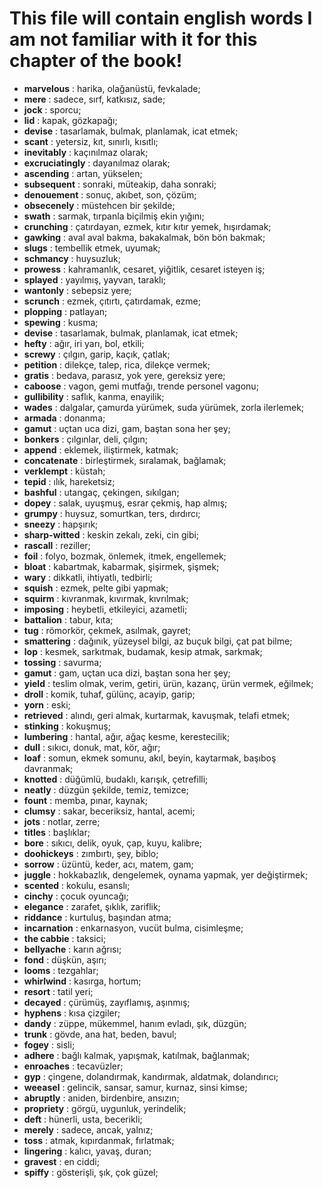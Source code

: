 # This file will contain english words I am not familiar with it for this chapter of the book!
 
 - **marvelous** : harika, olağanüstü, fevkalade;
 - **mere** : sadece, sırf, katkısız, sade;
 - **jock** : sporcu;
 - **lid** : kapak, gözkapağı;
 - **devise** : tasarlamak, bulmak, planlamak, icat etmek;
 - **scant** : yetersiz, kıt, sınırlı, kısıtlı;
 - **inevitably** : kaçınılmaz olarak;
 - **excruciatingly** : dayanılmaz olarak;
 - **ascending** : artan, yükselen;
 - **subsequent** : sonraki, müteakip, daha sonraki;
 - **denouement** : sonuç, akıbet, son, çözüm;
 - **obsecenely** : müstehcen bir şekilde;
 - **swath** : sarmak, tırpanla biçilmiş ekin yığını;
 - **crunching** : çatırdayan, ezmek, kıtır kıtır yemek, hışırdamak;
 - **gawking** : aval aval bakma, bakakalmak, bön bön bakmak;
 - **slugs** : tembellik etmek, uyumak;
 - **schmancy** : huysuzluk;
 - **prowess** : kahramanlık, cesaret, yiğitlik, cesaret isteyen iş;
 - **splayed** : yayılmış, yayvan, taraklı;
 - **wantonly** : sebepsiz yere;
 - **scrunch** : ezmek, çıtırtı, çatırdamak, ezme;
 - **plopping** : patlayan;
 - **spewing** : kusma;
 - **devise** : tasarlamak, bulmak, planlamak, icat etmek;
 - **hefty** : ağır, iri yarı, bol, etkili;
 - **screwy** : çılgın, garip, kaçık, çatlak;
 - **petition** : dilekçe, talep, rica, dilekçe vermek;
 - **gratis** : bedava, parasız, yok yere, gereksiz yere;
 - **caboose** : vagon, gemi mutfağı, trende personel vagonu;
 - **gullibility** : saflık, kanma, enayilik;
 - **wades** : dalgalar, çamurda yürümek, suda yürümek, zorla ilerlemek;
 - **armada** : donanma;
 - **gamut** : uçtan uca dizi, gam, baştan sona her şey;
 - **bonkers** : çılgınlar, deli, çılgın;
 - **append** : eklemek, iliştirmek, katmak;
 - **concatenate** : birleştirmek, sıralamak, bağlamak;
 - **verklempt** : küstah;
 - **tepid** : ılık, hareketsiz;
 - **bashful** : utangaç, çekingen, sıkılgan;
 - **dopey** : salak, uyuşmuş, esrar çekmiş, hap almış;
 - **grumpy** : huysuz, somurtkan, ters, dırdırcı;
 - **sneezy** : hapşırık;
 - **sharp-witted** : keskin zekalı, zeki, cin gibi;
 - **rascall** : reziller;
 - **foil** : folyo, bozmak, önlemek, itmek, engellemek;
 - **bloat** : kabartmak, kabarmak, şişirmek, şişmek;
 - **wary** : dikkatli, ihtiyatlı, tedbirli;
 - **squish** : ezmek, pelte gibi yapmak;
 - **squirm** : kıvranmak, kıvırmak, kıvrılmak;
 - **imposing** : heybetli, etkileyici, azametli;
 - **battalion** : tabur, kıta;
 - **tug** : römorkör, çekmek, asılmak, gayret;
 - **smattering** : dağınık, yüzeysel bilgi, az buçuk bilgi, çat pat bilme;
 - **lop** : kesmek, sarkıtmak, budamak, kesip atmak, sarkmak;
 - **tossing** : savurma;
 - **gamut** : gam, uçtan uca dizi, baştan sona her şey;
 - **yield** : teslim olmak, verim, getiri, ürün, kazanç, ürün vermek, eğilmek;
 - **droll** : komik, tuhaf, gülünç, acayip, garip;
 - **yorn** : eski;
 - **retrieved** : alındı, geri almak, kurtarmak, kavuşmak, telafi etmek;
 - **stinking** : kokuşmuş;
 - **lumbering** : hantal, ağır, ağaç kesme, kerestecilik;
 - **dull** : sıkıcı, donuk, mat, kör, ağır;
 - **loaf** : somun, ekmek somunu, akıl, beyin, kaytarmak, başıboş davranmak;
 - **knotted** : düğümlü, budaklı, karışık, çetrefilli;
 - **neatly** : düzgün şekilde, temiz, temizce;
 - **fount** : memba, pınar, kaynak;
 - **clumsy** : sakar, beceriksiz, hantal, acemi;
 - **jots** : notlar, zerre;
 - **titles** : başlıklar;
 - **bore** : sıkıcı, delik, oyuk, çap, kuyu, kalibre;
 - **doohickeys** : zımbırtı, şey, biblo;
 - **sorrow** : üzüntü, keder, acı, matem, gam;
 - **juggle** : hokkabazlık, dengelemek, oynama yapmak, yer değiştirmek;
 - **scented** : kokulu, esanslı;
 - **cinchy** : çocuk oyuncağı;
 - **elegance** : zarafet, şıklık, zariflik;
 - **riddance** : kurtuluş, başından atma;
 - **incarnation** : enkarnasyon, vucüt bulma, cisimleşme;
 - **the cabbie** : taksici;
 - **bellyache** : karın ağrısı;
 - **fond** : düşkün, aşırı;
 - **looms** : tezgahlar;
 - **whirlwind** : kasırga, hortum;
 - **resort** : tatil yeri; 
 - **decayed** : çürümüş, zayıflamış, aşınmış;
 - **hyphens** : kısa çizgiler;
 - **dandy** : züppe, mükemmel, hanım evladı, şık, düzgün;
 - **trunk** : gövde, ana hat, beden, bavul;
 - **fogey** : sisli;
 - **adhere** : bağlı kalmak, yapışmak, katılmak, bağlanmak;
 - **enroaches** : tecavüzler;
 - **gyp** : çingene, dolandırmak, kandırmak, aldatmak, dolandırıcı;
 - **weeasel** : gelincik, sansar, samur, kurnaz, sinsi kimse;
 - **abruptly** : aniden, birdenbire, ansızın;
 - **propriety** : görgü, uygunluk, yerindelik;
 - **deft** : hünerli, usta, becerikli;
 - **merely** : sadece, ancak, yalnız;
 - **toss** : atmak, kıpırdanmak, fırlatmak;
 - **lingering** : kalıcı, yavaş, duran;
 - **gravest** : en ciddi;
 - **spiffy** : gösterişli, şık, çok güzel;